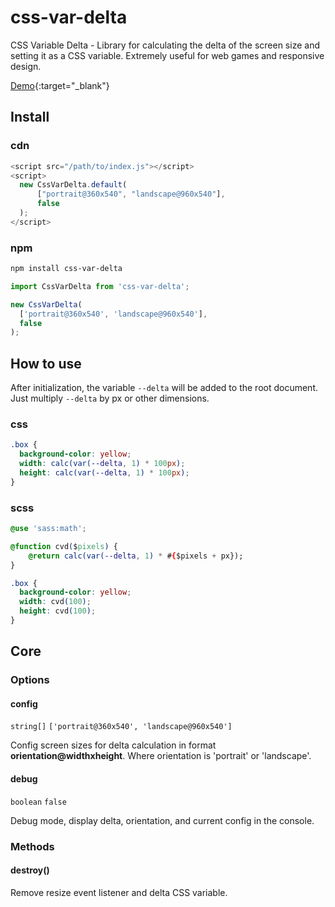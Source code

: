 # css-var-delta

CSS Variable Delta - Library for calculating the delta of the screen size and setting it as a CSS variable.
Extremely useful for web games and responsive design.

[Demo](https://hikorniienko.github.io/css-var-delta/){:target="_blank"}

## Install

### cdn

```js
<script src="/path/to/index.js"></script>
<script>
  new CssVarDelta.default(
      ["portrait@360x540", "landscape@960x540"],
      false
  );
</script>
```

### npm

```bash
npm install css-var-delta
```

```js
import CssVarDelta from 'css-var-delta';

new CssVarDelta(
  ['portrait@360x540', 'landscape@960x540'],
  false
);
```

## How to use

After initialization, the variable `--delta` will be added to the root document. Just multiply `--delta` by px or other dimensions.

### css

```css
.box {
  background-color: yellow;
  width: calc(var(--delta, 1) * 100px);
  height: calc(var(--delta, 1) * 100px);
}
```

### scss

```css
@use 'sass:math';

@function cvd($pixels) {
    @return calc(var(--delta, 1) * #{$pixels + px});
}

.box {
  background-color: yellow;
  width: cvd(100);
  height: cvd(100);
}
```

## Core

### Options

#### config 
`string[]` `['portrait@360x540', 'landscape@960x540']`

Config screen sizes for delta calculation in format **orientation@widthxheight**.
Where orientation is 'portrait' or 'landscape'.

#### debug 
`boolean` `false`

Debug mode, display delta, orientation, and current config in the console.

### Methods

#### destroy()
Remove resize event listener and delta CSS variable.
